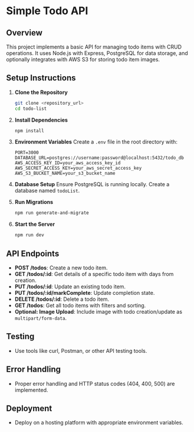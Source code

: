 # Simple Todo API

## Overview
This project implements a basic API for managing todo items with CRUD operations. It uses Node.js with Express, PostgreSQL for data storage, and optionally integrates with AWS S3 for storing todo item images.

## Setup Instructions

1. **Clone the Repository**
   ```bash
   git clone <repository_url>
   cd todo-list
   ```

2. **Install Dependencies**
   ```bash
   npm install
   ```

3. **Environment Variables**
   Create a `.env` file in the root directory with:
   ```dotenv
   PORT=3000
   DATABASE_URL=postgres://username:password@localhost:5432/todo_db
   AWS_ACCESS_KEY_ID=your_aws_access_key_id
   AWS_SECRET_ACCESS_KEY=your_aws_secret_access_key
   AWS_S3_BUCKET_NAME=your_s3_bucket_name
   ```

4. **Database Setup**
   Ensure PostgreSQL is running locally. Create a database named `todoList`.

5. **Run Migrations**
   ```bash
   npm run generate-and-migrate 
   ```

6. **Start the Server**
   ```bash
   npm run dev
   ```

## API Endpoints

- **POST /todos**: Create a new todo item.
- **GET /todos/:id**: Get details of a specific todo item with days from creation.
- **PUT /todos/:id**: Update an existing todo item.
- **PUT /todos/:id/markComplete**: Update completion state.
- **DELETE /todos/:id**: Delete a todo item.
- **GET /todos**: Get all todo items with filters and sorting.
- **Optional: Image Upload**: Include image with todo creation/update as `multipart/form-data`.

## Testing
- Use tools like curl, Postman, or other API testing tools.

## Error Handling
- Proper error handling and HTTP status codes (404, 400, 500) are implemented.

## Deployment
- Deploy on a hosting platform with appropriate environment variables.

